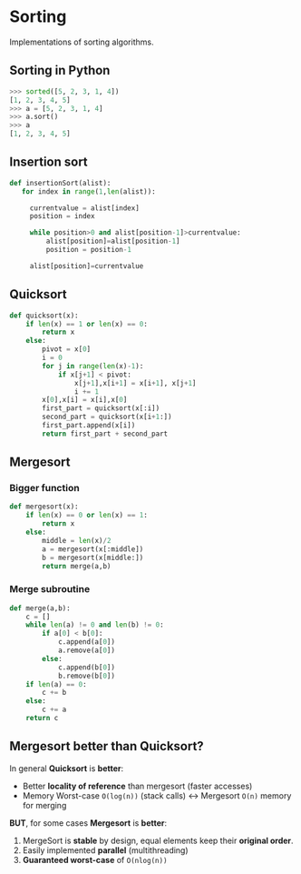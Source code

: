 # Sorting
Implementations of sorting algorithms.

## Sorting in Python
```python
>>> sorted([5, 2, 3, 1, 4])
[1, 2, 3, 4, 5]
>>> a = [5, 2, 3, 1, 4]
>>> a.sort()
>>> a
[1, 2, 3, 4, 5]
```
## Insertion sort
```python
def insertionSort(alist):
   for index in range(1,len(alist)):

     currentvalue = alist[index]
     position = index

     while position>0 and alist[position-1]>currentvalue:
         alist[position]=alist[position-1]
         position = position-1

     alist[position]=currentvalue
```
## Quicksort
```python
def quicksort(x):
    if len(x) == 1 or len(x) == 0:
        return x
    else:
        pivot = x[0]
        i = 0
        for j in range(len(x)-1):
            if x[j+1] < pivot:
                x[j+1],x[i+1] = x[i+1], x[j+1]
                i += 1
        x[0],x[i] = x[i],x[0]
        first_part = quicksort(x[:i])
        second_part = quicksort(x[i+1:])
        first_part.append(x[i])
        return first_part + second_part
```
## Mergesort
### Bigger function
```python
def mergesort(x):
    if len(x) == 0 or len(x) == 1:
        return x
    else:
        middle = len(x)/2
        a = mergesort(x[:middle])
        b = mergesort(x[middle:])
        return merge(a,b)
```
### Merge subroutine
```python
def merge(a,b):
    c = []
    while len(a) != 0 and len(b) != 0:
        if a[0] < b[0]:
            c.append(a[0])
            a.remove(a[0])
        else:
            c.append(b[0])
            b.remove(b[0])
    if len(a) == 0:
        c += b
    else:
        c += a
    return c
```
## Mergesort better than Quicksort?
In general **Quicksort** is **better**:
- Better **locality of reference** than mergesort (faster accesses)
- Memory Worst-case `O(log(n))` (stack calls) <-> Mergesort `O(n)` memory for merging

**BUT**, for some cases **Mergesort** is **better**:
1. MergeSort is **stable** by design, equal elements keep their **original order**.
2. Easily implemented **parallel** (multithreading)
3. **Guaranteed worst-case** of `O(nlog(n))`